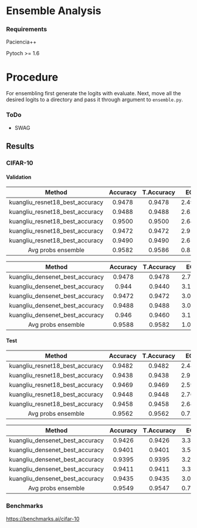 # Ensemble Analysis

### Requirements

Paciencia++

Pytoch >= 1.6 


# Procedure

For ensembling first generate the logits with evaluate. Next, move all the desired logits to a directory 
and pass it through argument to `ensemble.py`.

### ToDo

- SWAG

## Results

### CIFAR-10

#### Validation

|              Method             | Accuracy | T.Accuracy |   ECE  |  T.ECE |   MCE  |  T.MCE |  BRIER | T.BRIER |   NNL  |  T.NNL |
|:-------------------------------:|:--------:|:----------:|:------:|:------:|:------:|:------:|:------:|:-------:|:------:|:------:|
| kuangliu_resnet18_best_accuracy |  0.9478  |   0.9478   | 2.4941 | 0.9427 | 1.2195 | 0.1853 | 0.0081 |  0.0078 | 0.1915 | 0.1756 |
| kuangliu_resnet18_best_accuracy |  0.9488  |   0.9488   | 2.6258 | 0.9098 | 1.5179 | 0.2069 | 0.0083 |  0.0080 | 0.1925 | 0.1724 |
| kuangliu_resnet18_best_accuracy |  0.9500  |   0.9500   | 2.6483 | 1.0319 | 1.3220 | 0.2428 | 0.0081 |  0.0077 | 0.1883 | 0.1720 |
| kuangliu_resnet18_best_accuracy |  0.9472  |   0.9472   | 2.9554 | 1.0328 | 1.5557 | 0.2270 | 0.0086 |  0.0081 | 0.2001 | 0.1787 |
| kuangliu_resnet18_best_accuracy |  0.9490  |   0.9490   | 2.6576 | 0.9164 | 1.4270 | 0.2222 | 0.0083 |  0.0079 | 0.1937 | 0.1770 |
|        Avg probs ensemble       |  0.9582  |   0.9586   | 0.8310 | 1.5347 | 0.3613 | 0.6025 | 0.0065 |  0.0065 | 0.1394 | 0.1425 |


|              Method             | Accuracy | T.Accuracy |   ECE  |  T.ECE |   MCE  |  T.MCE |  BRIER | T.BRIER |   NNL  |  T.NNL |
|:-------------------------------:|:--------:|:----------:|:------:|:------:|:------:|:------:|:------:|:-------:|:------:|:------:|
| kuangliu_densenet_best_accuracy |  0.9478  |   0.9478   | 2.7733 | 1.0289 | 1.6295 | 0.2698 | 0.0087 |  0.0083 | 0.2189 | 0.1859 |
| kuangliu_densenet_best_accuracy |   0.944  |   0.9440   | 3.1934 | 1.2235 | 1.6521 | 0.2849 | 0.0090 |  0.0084 | 0.2174 | 0.1860 |
| kuangliu_densenet_best_accuracy |  0.9472  |   0.9472   | 3.0256 | 1.2126 | 1.7703 | 0.2438 | 0.0089 |  0.0085 | 0.2098 | 0.1800 |
| kuangliu_densenet_best_accuracy |  0.9488  |   0.9488   | 3.0765 | 0.7734 | 1.8435 | 0.1538 | 0.0086 |  0.0081 | 0.2072 | 0.1769 |
| kuangliu_densenet_best_accuracy |   0.946  |   0.9460   | 3.1373 | 1.2684 | 1.8365 | 0.5098 | 0.0089 |  0.0084 | 0.2213 | 0.1862 |
|        Avg probs ensemble       |  0.9588  |   0.9582   | 1.0417 | 2.3740 | 0.2918 | 0.9493 | 0.0064 |  0.0065 | 0.1372 | 0.1433 |



#### Test

|              Method             | Accuracy | T.Accuracy |   ECE  |  T.ECE |   MCE  |  T.MCE |  BRIER | T.BRIER |   NNL  |  T.NNL |
|:-------------------------------:|:--------:|:----------:|:------:|:------:|:------:|:------:|:------:|:-------:|:------:|:------:|
| kuangliu_resnet18_best_accuracy |  0.9482  |   0.9482   | 2.4885 | 0.8139 | 1.3318 | 0.1761 | 0.0082 |  0.0079 | 0.1930 | 0.1774 |
| kuangliu_resnet18_best_accuracy |  0.9438  |   0.9438   | 2.9105 | 0.7971 | 1.5244 | 0.2085 | 0.0090 |  0.0086 | 0.2085 | 0.1858 |
| kuangliu_resnet18_best_accuracy |  0.9469  |   0.9469   | 2.5997 | 0.8008 | 1.3823 | 0.1965 | 0.0084 |  0.0080 | 0.1900 | 0.1754 |
| kuangliu_resnet18_best_accuracy |  0.9448  |   0.9448   | 2.7649 | 0.7183 | 1.4504 | 0.3047 | 0.0088 |  0.0084 | 0.2045 | 0.1843 |
| kuangliu_resnet18_best_accuracy |  0.9458  |   0.9458   | 2.6418 | 0.7023 | 1.4205 | 0.1694 | 0.0085 |  0.0082 | 0.1966 | 0.1821 |
|        Avg probs ensemble       |  0.9562  |   0.9562   | 0.7271 | 1.6108 | 0.3390 | 0.6237 | 0.0067 |  0.0067 | 0.1424 | 0.1471 |


|              Method             | Accuracy | T.Accuracy |   ECE  |  T.ECE |   MCE  |  T.MCE |  BRIER | T.BRIER |   NNL  |  T.NNL |
|:-------------------------------:|:--------:|:----------:|:------:|:------:|:------:|:------:|:------:|:-------:|:------:|:------:|
| kuangliu_densenet_best_accuracy |  0.9426  |   0.9426   | 3.3102 | 0.9455 | 1.7591 | 0.1545 | 0.0092 |  0.0087 | 0.2218 | 0.1898 |
| kuangliu_densenet_best_accuracy |  0.9401  |   0.9401   | 3.5037 | 0.9978 | 2.1417 | 0.3126 | 0.0097 |  0.0092 | 0.2404 | 0.2025 |
| kuangliu_densenet_best_accuracy |  0.9395  |   0.9395   | 3.2023 | 0.5873 | 1.8706 | 0.1562 | 0.0095 |  0.0090 | 0.2288 | 0.1947 |
| kuangliu_densenet_best_accuracy |  0.9411  |   0.9411   | 3.3464 | 0.8955 | 2.0553 | 0.2468 | 0.0095 |  0.0089 | 0.2294 | 0.1935 |
| kuangliu_densenet_best_accuracy |  0.9435  |   0.9435   | 3.0818 | 0.9934 | 1.7603 | 0.3187 | 0.0092 |  0.0087 | 0.2293 | 0.1945 |
|        Avg probs ensemble       |  0.9549  |   0.9547   | 0.7190 | 2.3787 | 0.3186 | 0.8339 | 0.0069 |  0.0070 | 0.1449 | 0.1514 |


### Benchmarks

https://benchmarks.ai/cifar-10

